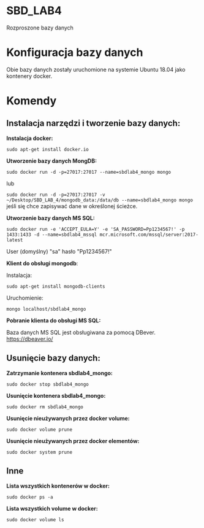 # SBD_LAB4
Rozproszone bazy danych


# Konfiguracja bazy danych
Obie bazy danych zostały uruchomione na systemie Ubuntu 18.04 jako kontenery docker.

# Komendy

## Instalacja narzędzi i tworzenie bazy danych:
**Instalacja docker:**

  `sudo apt-get install docker.io`

  **Utworzenie bazy danych MongDB:**

  `sudo docker run -d -p=27017:27017 --name=sbdlab4_mongo mongo`

  lub

  `sudo docker run -d -p=27017:27017 -v ~/Desktop/SBD_LAB_4/mongodb_data:/data/db --name=sbdlab4_mongo mongo`
  jeśli się chce zapisywać dane w określonej ścieżce.

  **Utworzenie bazy danych MS SQL:**

  `sudo docker run -e 'ACCEPT_EULA=Y' -e 'SA_PASSWORD=Pp1234567!' -p 1433:1433 -d --name=sbdlab4_mssql mcr.microsoft.com/mssql/server:2017-latest`

  User (domyślny) "sa" hasło "Pp1234567!"

  **Klient do obsługi mongodb**:
  
  Instalacja:

  `sudo apt-get install mongodb-clients`

  Uruchomienie:

  `mongo localhost/sbdlab4_mongo`

  **Pobranie klienta do obsługi MS SQL:**

  Baza danych MS SQL jest obsługiwana za pomocą DBever. https://dbeaver.io/

## Usunięcie bazy danych:
  **Zatrzymanie kontenera sbdlab4_mongo:**

  `sudo docker stop sbdlab4_mongo`

  **Usunięcie kontenera sbdlab4_mongo:**

  `sudo docker rm sbdlab4_mongo`

  **Usunięcie nieużywanych przez docker volume:**

  `sudo docker volume prune`

  **Usunięcie nieużywanych przez docker elementów:**

  `sudo docker system prune`

## Inne

  **Lista wszystkich kontenerów w docker:**

  `sudo docker ps -a`

  **Lista wszystkich volume w docker:**

  `sudo docker volume ls`


